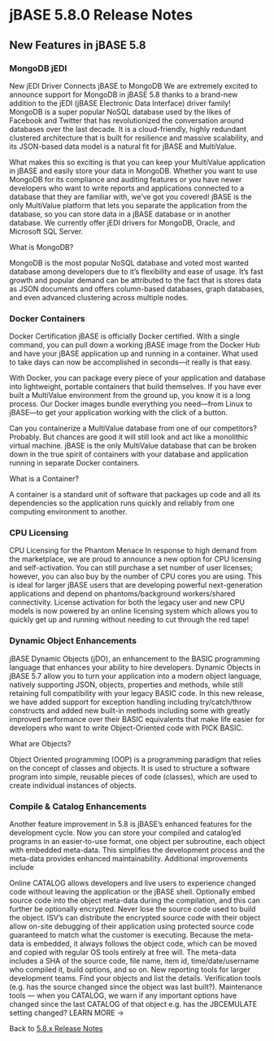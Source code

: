 # jBASE 5.8.0 Release Notes

<PageHeader />

## New Features in jBASE 5.8

### MongoDB jEDI
New jEDI Driver Connects jBASE to MongoDB
We are extremely excited to announce support for MongoDB in jBASE 5.8 thanks to a brand-new addition to the jEDI (jBASE Electronic Data Interface) driver family! MongoDB is a super popular NoSQL database used by the likes of Facebook and Twitter that has revolutionized the conversation around databases over the last decade. It is a cloud-friendly, highly redundant clustered architecture that is built for resilience and massive scalability, and its JSON-based data model is a natural fit for jBASE and MultiValue.

What makes this so exciting is that you can keep your MultiValue application in jBASE and easily store your data in MongoDB. Whether you want to use MongoDB for its compliance and auditing features or you have newer developers who want to write reports and applications connected to a database that they are familiar with, we’ve got you covered! jBASE is the only MultiValue platform that lets you separate the application from the database, so you can store data in a jBASE database or in another database. We currently offer jEDI drivers for MongoDB, Oracle, and Microsoft SQL Server.


What is MongoDB?

MongoDB is the most popular NoSQL database and voted most wanted database among developers due to it’s flexibility and ease of usage. It’s fast growth and popular demand can be attributed to the fact that is stores data as JSON documents and offers column-based databases, graph databases, and even advanced clustering across multiple nodes.


### Docker Containers
Docker Certification
jBASE is officially Docker certified. With a single command, you can pull down a working jBASE image from the Docker Hub and have your jBASE application up and running in a container. What used to take days can now be accomplished in seconds—it really is that easy.

With Docker, you can package every piece of your application and database into lightweight, portable containers that build themselves. If you have ever built a MultiValue environment from the ground up, you know it is a long process. Our Docker images bundle everything you need—from Linux to jBASE—to get your application working with the click of a button.

Can you containerize a MultiValue database from one of our competitors? Probably. But chances are good it will still look and act like a monolithic virtual machine. jBASE is the only MultiValue database that can be broken down in the true spirit of containers with your database and application running in separate Docker containers.

What is a Container?

A container is a standard unit of software that packages up code and all its dependencies so the application runs quickly and reliably from one computing environment to another.


### CPU Licensing
CPU Licensing for the Phantom Menace
In response to high demand from the marketplace, we are proud to announce a new option for CPU licensing and self-activation. You can still purchase a set number of user licenses; however, you can also buy by the number of CPU cores you are using. This is ideal for larger jBASE users that are developing powerful next-generation applications and depend on phantoms/background workers/shared connectivity. License activation for both the legacy user and new CPU models is now powered by an online licensing system which allows you to quickly get up and running without needing to cut through the red tape!


### Dynamic Object Enhancements
jBASE Dynamic Objects (jDO), an enhancement to the BASIC programming language that enhances your ability to hire developers. Dynamic Objects in jBASE 5.7 allow you to turn your application into a modern object language, natively supporting JSON, objects, properties and methods, while still retaining full compatibility with your legacy BASIC code.
In this new release, we have added support for exception handling including try/catch/throw constructs and added new built-in methods including some with greatly improved performance over their BASIC equivalents that make life easier for developers who want to write Object-Oriented code with PICK BASIC.

What are Objects?

Object Oriented programming (OOP) is a programming paradigm that relies on the concept of classes and objects. It is used to structure a software program into simple, reusable pieces of code (classes), which are used to create individual instances of objects.

### Compile & Catalog Enhancements
Another feature improvement in 5.8 is jBASE’s enhanced features for the development cycle. Now you can store your compiled and catalog’ed programs in an easier-to-use format, one object per subroutine, each object with embedded meta-data. This simplifies the development process and the meta-data provides enhanced maintainability. Additional improvements include

Online CATALOG allows developers and live users to experience changed code without leaving the application or the jBASE shell.
Optionally embed source code into the object meta-data during the compilation, and this can further be optionally encrypted. Never lose the source code used to build the object. ISV’s can distribute the encrypted source code with their object allow on-site debugging of their application using protected source code guaranteed to match what the customer is executing.
Because the meta-data is embedded, it always follows the object code, which can be moved and copied with regular OS tools entirely at free will. The meta-data includes a SHA of the source code, file name, item id, time/date/username who compiled it, build options, and so on.
New reporting tools for larger development teams. Find your objects and list the details. Verification tools (e.g. has the source changed since the object was last built?). Maintenance tools — when you CATALOG, we warn if any important options have changed since the last CATALOG of that object e.g. has the JBCEMULATE setting changed?
LEARN MORE →

Back to [5.8.x Release Notes](./../README.md)

<PageFooter />
